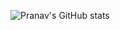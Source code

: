 ![Pranav's GitHub stats](https://github-readme-stats.vercel.app/api?username=pranaveranki&show_icons=true&theme=chartreuse-dark&include_all_commits=true&count_private=true&hide=prs,issues,contribs)
